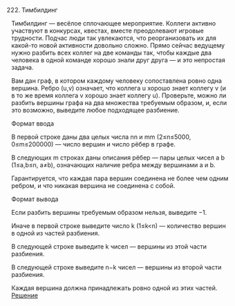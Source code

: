 222. Тимбилдинг

Тимбилдинг — весёлое сплочающее мероприятие. Коллеги активно участвуют в конкурсах, квестах, вместе преодолевают игровые трудности. Подчас люди так увлекаются, что реорганизовать их для какой-то новой активности довольно сложно. Прямо сейчас ведущему нужно разбить всех коллег на две команды так, чтобы каждые два человека в одной команде хорошо знали друг друга — и это непростая задача.

Вам дан граф, в котором каждому человеку сопоставлена ровно одна вершина. Ребро (u,v) означает, что коллега u хорошо знает коллегу v (и в то же время коллега v хорошо знает коллегу u). Проверьте, можно ли разбить вершины графа на два множества требуемым образом, и, если это возможно, выведите любое подходящее разбиение.

Формат ввода

В первой строке даны два целых числа nn и mm (2≤n≤5000, 0≤m≤200000) — число вершин и число рёбер в графе.

В следующих m строках даны описания рёбер — пары целых чисел a b (1≤a,b≤n, a≠b), означающих наличие ребра между вершинами a и b.

Гарантируется, что каждая пара вершин соединена не более чем одним ребром, и что никакая вершина не соединена с собой.

Формат вывода

Если разбить вершины требуемым образом нельзя, выведите −1.

Иначе в первой строке выведите число k (1≤k<n) — количество вершин в одной из частей разбиения.

В следующей строке выведите k чисел — вершины из этой части разбиения.

В следующей строке выведите n−k чисел — вершины из второй части разбиения.

Каждая вершина должна принадлежать ровно одной из этих частей.
[Решение](solution.cpp)